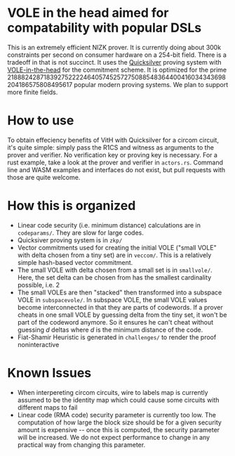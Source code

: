 # VOLE in the head aimed for compatability with popular DSLs
This is an extremely efficient NIZK prover. It is currently doing about 300k constraints per second on consumer hardware on a 254-bit field. There is a tradeoff in that is not succinct. It uses the [Quicksilver](https://eprint.iacr.org/2021/076) proving system with [VOLE-in-the-head](https://eprint.iacr.org/2023/996) for the commitment scheme. It is optimized for the prime 21888242871839275222246405745257275088548364400416034343698204186575808495617 popular modern proving systems. We plan to support more finite fields.

# How to use
To obtain effeciency benefits of VitH with Quicksilver for a circom circuit, it's quite simple: simply pass the R1CS and witness as arguments to the prover and verifier. No verification key or proving key is necessary. For a rust example, take a look at the prover and verifier in `actors.rs`. Command line and WASM examples and interfaces do not exist, but pull requests with those are quite welcome. 


# How this is organized
- Linear code security (i.e. minimum distance) calculations are in `codeparams/`. They are slow for large codes.
- Quicksiver proving system is in `zkp/`
- Vector commitments used for creating the initial VOLE ("small VOLE" with delta chosen from a tiny set) are in `veccom/`. This is a relatively simple hash-based vector commitment.
- The small VOLE with delta chosen from a small set is in `smallvole/`. Here, the set delta can be chosen from has the smallest cardinality possible, i.e. 2
- The small VOLEs are then "stacked" then transformed into a subspace VOLE in `subspacevole/`. In subspace VOLE, the small VOLE values become interconnected in that they are parts of codewords. If a prover cheats in one small VOLE by guessing delta from the tiny set, it won't be part of the codeword anymore. So it ensures he can't cheat without guessing $d$ deltas where $d$ is the minimum distance of the code.
- Fiat-Shamir Heuristic is generated in `challenges/` to render the proof noninteractive

# Known Issues
- When interpereting circom circuits, wire to labels map is currently assumed to be the identity map which could cause some circuits with different maps to fail
- Linear code (RMA code) security parameter is currently too low. The computation of how large the block size should be for a given security amount is expensive -- once this is computed, the security parameter will be increased. We do not expect performance to change in any practical way from changing this parameter.

